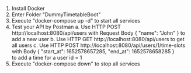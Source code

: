 1. Install Docker
2. Enter Folder "DummyTimetableBoot"
3. Execute "docker-compose up -d" to start all services
4. Test your API by Postman
   a. Use HTTP POST http://localhost:8080/api/users with Request Body 
      {
          "name": "John"
      }
	  to add a new user
   b. Use HTTP GET http://localhost:8080/api/users to get all users
   c. Use HTTP POST http://localhost:8080/api/users/1/time-slots with Body
	  {
		"start_at": 1652578657285,
		"end_at": 1652578658285
	  }   
      to add a time for a user id = 1
5. Execute "docker-compose down" to stop all services